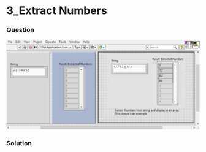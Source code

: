 # 3_Extract Numbers
### Question
![Question](https://github.com/Offliners/LabVIEW_projects/blob/master/LabVIEW-Fast-Coding-Challenge/Question3/3_Extract%20Numbers.vi%20Front%20Panel.png)

### Solution
